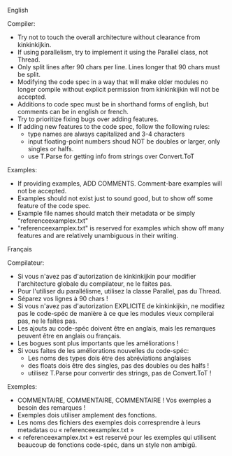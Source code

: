 English

Compiler:
- Try not to touch the overall architecture without clearance from kinkinkijkin.
- If using parallelism, try to implement it using the Parallel class, not Thread.
- Only split lines after 90 chars per line. Lines longer that 90 chars must be split.
- Modifying the code spec in a way that will make older modules no longer compile
without explicit permission from kinkinkijkin will not be accepted.
- Additions to code spec must be in shorthand forms of english, but comments can be in
english or french.
- Try to prioritize fixing bugs over adding features.
- If adding new features to the code spec, follow the following rules:
    - type names are always capitalized and 3-4 characters
    - input floating-point numbers shoud NOT be doubles or larger,
    only singles or halfs.
    - use T.Parse for getting info from strings over Convert.ToT

Examples:
- If providing examples, ADD COMMENTS. Comment-bare examples will not be accepted.
- Examples should not exist just to sound good, but to show off some feature of the
code spec.
- Example file names should match their metadata or be simply "referenceexamplex.txt"
- "referenceexamplex.txt" is reserved for examples which show off many features and
are relatively unambiguous in their writing.


Français

Compilateur:
- Si vous n'avez pas d'autorization de kinkinkijkin pour modifier l'architecture globale du
compilateur, ne le faites pas.
- Pour l'utiliser du parallélisme, utilisez la classe Parallel, pas du Thread.
- Séparez vos lignes à 90 chars !
- Si vous n'avez pas d'autorization EXPLICITE de kinkinkijkin, ne modifiez pas le code-spéc
de manière à ce que les modules vieux compilerai pas, ne le faites pas.
- Les ajouts au code-spéc doivent être en anglais, mais les remarques peuvent 
être en anglais ou français.
- Les bogues sont plus importants que les améliorations !
- Si vous faites de les améliorations nouvelles du code-spéc:
    - Les noms des types dois être des abréviations anglaises
    - des floats dois être des singles, pas des doubles ou des halfs !
    - utilisez T.Parse pour convertir des strings, pas de Convert.ToT !

Exemples:
- COMMENTAIRE, COMMENTAIRE, COMMENTAIRE ! Vos exemples a besoin des remarques !
- Exemples dois utiliser amplement des fonctions.
- Les noms des fichiers des exemples dois corresprendre à leurs metadatas ou
« referenceexamplex.txt »
- « referenceexamplex.txt » est reservé pour les exemples qui utilisent beaucoup de
fonctions code-spéc, dans un style non ambigû.
